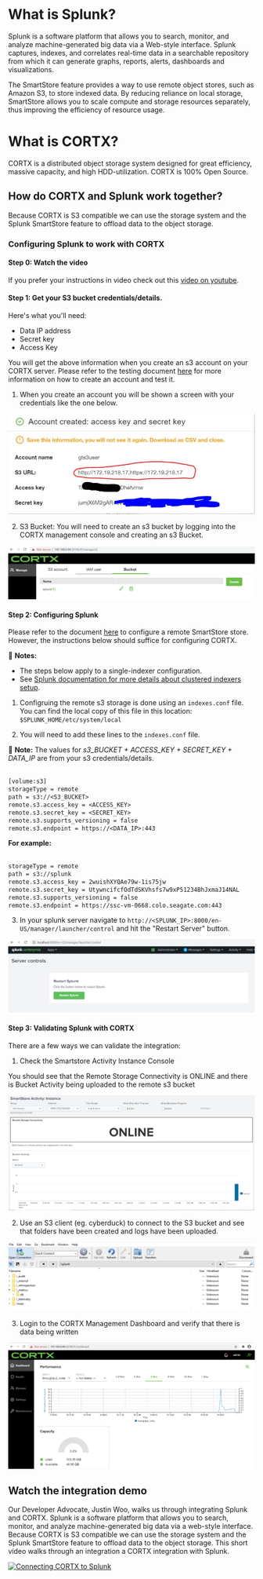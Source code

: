 # What is Splunk?

Splunk is a software platform that allows you to search, monitor, and analyze machine-generated big data via a Web-style interface. Splunk captures, indexes, and correlates real-time data in a searchable repository from which it can generate graphs, reports, alerts, dashboards and visualizations.

The SmartStore feature provides a way to use remote object stores, such as Amazon S3, to store indexed data. By reducing reliance on local storage, SmartStore allows you to scale compute and storage resources separately, thus improving the efficiency of resource usage.

# What is CORTX?

CORTX is a distributed object storage system designed for great efficiency, massive capacity, and high HDD-utilization. CORTX is 100% Open Source.

## How do CORTX and Splunk work together?

Because CORTX is S3 compatible we can use the storage system and the Splunk SmartStore feature to offload data to the object storage.

### Configuring Splunk to work with CORTX

#### Step 0: Watch the video

If you prefer your instructions in video check out this [video on youtube](http://bit.ly/cortx-splunk).

#### Step 1: Get your S3 bucket credentials/details.

Here's what you'll need:

* Data IP address 
* Secret key 
* Access Key

You will get the above information when you create an s3 account on your CORTX server. Please refer to the testing document [here](https://github.com/Seagate/cortx/blob/main/doc/testing_io.rst) for more information on how to create an account and test it.

1. When you create an account you will be shown a screen with your credentials like the one below.

![image](splunk/s3credentials.png)

2. S3 Bucket: You will need to create an s3 bucket by logging into the CORTX management console and creating an s3 Bucket.

![image](splunk/s3Bucket.png)

#### Step 2: Configuring Splunk

Please refer to the document [here](https://docs.splunk.com/Documentation/Splunk/8.0.6/Indexer/ConfigureremotestoreforSmartStore) to configure a remote SmartStore store. However, the instructions below should suffice for configuring CORTX. 

:page_with_curl: **Notes:** 

* The steps below apply to a single-indexer configuration. 
* See [Splunk documentation for more details about clustered indexers setup](https://docs.splunk.com/Documentation/Splunk/8.1.1/Indexer/UsetheCLI).

1. Configruing the remote s3 storage is done using an `indexes.conf` file. You can find the local copy of this file in this location: `$SPLUNK_HOME/etc/system/local`  

2. You will need to add these lines to the `indexes.conf` file.

:page_with_curl: **Note:** The values for *s3_BUCKET + ACCESS_KEY + SECRET_KEY + DATA_IP* are from your s3 credentials/details. 

```shell

[volume:s3]
storageType = remote
path = s3://<S3_BUCKET>
remote.s3.access_key = <ACCESS_KEY>
remote.s3.secret_key = <SECRET_KEY>
remote.s3.supports_versioning = false
remote.s3.endpoint = https://<DATA_IP>:443
```

**For example:**

```shell

storageType = remote
path = s3://splunk
remote.s3.access_key = 2wuishXYQAe79w-1is75jw
remote.s3.secret_key = UtywncifcfOdTdSKVhsfs7w9xP51234BhJxmaJ14NAL
remote.s3.supports_versioning = false
remote.s3.endpoint = https://ssc-vm-0668.colo.seagate.com:443
```

3. In your splunk server navigate to `http://<SPLUNK_IP>:8000/en-US/manager/launcher/control` and hit the "Restart Server" button.

![image](splunk/restartSplunk.png)

#### Step 3: Validating Splunk with CORTX

There are a few ways we can validate the integration:

1) Check the Smartstore Activity Instance Console

You should see that the Remote Storage Connectivity is ONLINE and there is Bucket Activity being uploaded to the remote s3 bucket

![image](splunk/serverOnline.png)

2) Use an S3 client (eg. cyberduck) to connect to the S3 bucket and see that folders have been created and logs have been uploaded.

![image](splunk/cyberduck.png)

3) Login to the CORTX Management Dashboard and verify that there is data being written

![image](splunk/CORTXdashboard.png)

## Watch the integration demo 

Our Developer Advocate, Justin Woo, walks us through integrating Splunk and CORTX. Splunk is a software platform that allows you to search, monitor, and analyze machine-generated big data via a web-style interface. Because CORTX is S3 compatible we can use the storage system and the Splunk SmartStore feature to offload data to the object storage. This short video walks through an integration a CORTX integration with Splunk. 
   
[![Connecting CORTX to Splunk](https://img.youtube.com/vi/rBAIloua4p0/0.jpg)](https://www.youtube.com/watch?v=rBAIloua4p0)
